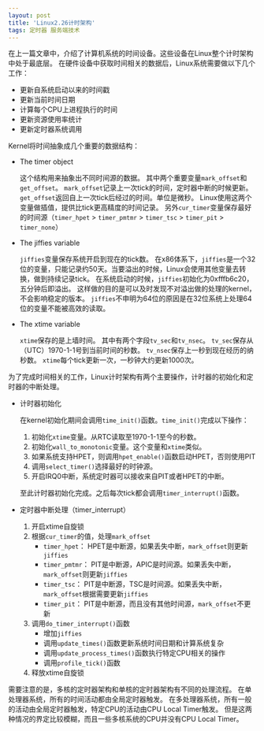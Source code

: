 ```yaml
---
layout: post
title: 'Linux2.26计时架构'
tags: 定时器 服务端技术
---
```



在上一篇文章中，介绍了计算机系统的时间设备。这些设备在Linux整个计时架构中处于最底层。
在硬件设备中获取时间相关的数据后，Linux系统需要做以下几个工作：

*   更新自系统启动以来的时间戳
*   更新当前时间日期
*   计算每个CPU上进程执行的时间
*   更新资源使用率统计
*   更新定时器系统调用

Kernel将时间抽象成几个重要的数据结构：

*   The timer object

    这个结构用来抽象出不同时间源的数据。
    其中两个重要变量`mark_offset`和`get_offset`。
    `mark_offset`记录上一次tick的时间，定时器中断的时候更新。
    `get_offset`返回自上一次tick后经过的时间。单位是微秒。
    Linux使用这两个变量做插值，提供比tick更高精度的时间记录。
    另外`cur_timer`变量保存最好的时间源（`timer_hpet` > `timer_pmtmr` > `timer_tsc` > `timer_pit` > `timer_none`）

*   The jiffies variable

    `jiffies`变量保存系统开启到现在的tick数。
    在x86体系下，`jiffies`是一个32位的变量，只能记录约50天。当要溢出的时候，Linux会使用其他变量去转换，做到持续记录tick。
    在系统启动的时候，`jiffies`初始化为0xfffb6c20，五分钟后即溢出。
    这样做的目的是可以及时发现不对溢出做的处理的kernel，不会影响稳定的版本。
    `jiffies`不申明为64位的原因是在32位系统上处理64位的变量不能被高效的读取。
    
*   The xtime variable
    
    `xtime`保存的是上墙时间。
    其中有两个字段`tv_sec`和`tv_nsec`。
    `tv_sec`保存从（UTC）1970-1-1号到当前时间的秒数。
    `tv_nsec`保存上一秒到现在经历的纳秒数。
    `xtime`每个tick更新一次，一秒钟大约更新1000次。
 
为了完成时间相关的工作，Linux计时架构有两个主要操作，计时器的初始化和定时器的中断处理。

*   计时器初始化
    
    在kernel初始化期间会调用`time_init()`函数。`time_init()`完成以下操作：

    1.  初始化`xtime`变量。从RTC读取至1970-1-1至今的秒数。
    2.  初始化`wall_to_monotonic`变量。这个变量和`xtime`类似。
    3.  如果系统支持HPET，则调用`hpet_enable()`函数启动HPET，否则使用PIT
    4.  调用`select_timer()`选择最好的时钟源。
    5.  开启IRQ0中断，系统定时器可以接收来自PIT或者HPET的中断。
    
    至此计时器初始化完成。之后每次tick都会调用`timer_interrupt()`函数。

*   定时器中断处理（timer_interrupt）

    1.  开启xtime自旋锁
    2.  根据`cur_timer`的值，处理`mark_offset`
        *   `timer_hpet`：
            HPET是中断源，如果丢失中断，`mark_offset`则更新`jiffies`
        *   `timer_pmtmr`：
            PIT是中断源，APIC是时间源。如果丢失中断，`mark_offset`则更新`jiffies`
        *   `timer_tsc`：
            PIT是中断源，TSC是时间源。如果丢失中断，`mark_offset`根据需要更新`jiffies`
        *   `timer_pit`：
            PIT是中断源，而且没有其他时间源，`mark_offset`不更新
    3.  调用`do_timer_interrupt()`函数
        *   增加`jiffies`
        *   调用`update_times()`函数更新系统时间日期和计算系统复杂
        *   调用`update_process_times()`函数执行特定CPU相关的操作
        *   调用`profile_tick()`函数
    4.  释放xtime自旋锁
    
    
需要注意的是，多核的定时器架构和单核的定时器架构有不同的处理流程。
在单处理器系统，所有的时间活动都由全局定时器触发。
在多处理器系统，所有一般的活动由全局定时器触发，特定CPU的活动由CPU Local Timer触发。
但是这两种情况的界定比较模糊，而且一些多核系统的CPU并没有CPU Local Timer。
